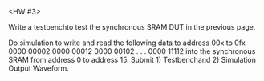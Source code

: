 <HW #3>

Write a testbenchto test the synchronous SRAM DUT in the previous page.

Do simulation to write and read the following data to address 00x to 0fx
0000 00002
0000 00012
0000 00102
.
.
.
0000 11112
into the synchronous SRAM from address 0 to address 15. 
Submit 1) Testbenchand 
       2) Simulation Output Waveform.